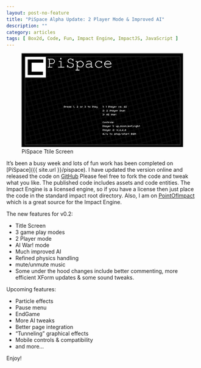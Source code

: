 ```yaml
---
layout: post-no-feature
title: "PiSpace Alpha Update: 2 Player Mode & Improved AI"
description: ""
category: articles
tags: [ Box2d, Code, Fun, Impact Engine, ImpactJS, JavaScript ]
---
```


<figure>
  <img src="/images/pispace_2.png">
  <figcaption>PiSpace Ttile Screen</figcaption>
</figure>

It’s been a busy week and lots of fun work has been completed on [PiSpace]({{ site.url }}/pispace). I have updated the version online and released the code on [GitHub](https://github.com/clok/PiSpace) Please feel free to fork the code and tweak what you like. The published code includes assets and code entities. The Impact Engine is a licensed engine, so if you have a license then just place the code in the standard impact root directory. Also, I am on [PointOfImpact](http://www.pointofimpactjs.com/games/view/34/pispace) which is a great source for the Impact Engine.

The new features for v0.2:

* Title Screen
* 3 game play modes
* 2 Player mode
* AI War! mode
* Much improved AI
* Refined physics handling
* mute/unmute music
* Some under the hood changes include better commenting, more efficient XForm updates & some sound tweaks.

Upcoming features:

* Particle effects
* Pause menu
* EndGame
* More AI tweaks
* Better page integration
* “Tunneling” graphical effects
* Mobile controls & compatibility
* and more…

Enjoy!